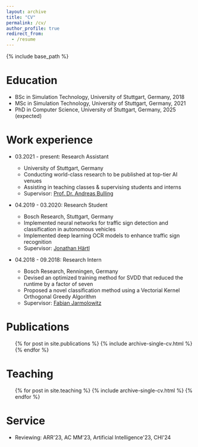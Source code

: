 ```yaml
---
layout: archive
title: "CV"
permalink: /cv/
author_profile: true
redirect_from:
  - /resume
---
```


{% include base_path %}

Education
======
* BSc in Simulation Technology, University of Stuttgart, Germany, 2018
* MSc in Simulation Technology, University of Stuttgart, Germany, 2021
* PhD in Computer Science, University of Stuttgart, Germany, 2025 (expected)

Work experience
======
* 03.2021 - present: Research Assistant
  * University of Stuttgart, Germany
  * Conducting world-class research to be published at top-tier AI venues
  * Assisting in teaching classes & supervising students and interns
  * Supervisor: [Prof. Dr. Andreas Bulling](https://www.perceptualui.org/people/bulling/)

* 04.2019 - 03.2020: Research Student
  * Bosch Research, Stuttgart, Germany
  * Implemented neural networks for traffic sign detection and classification in autonomous vehicles
  * Implemented deep learning OCR models to enhance traffic sign recognition
  * Supervisor: [Jonathan Härtl](https://www.linkedin.com/in/jonathan-h%C3%A4rtl-37bba2150/?originalSubdomain=de)
 
* 04.2018 - 09.2018: Research Intern
  * Bosch Research, Renningen, Germany
  * Devised an optimized training method for SVDD that reduced the runtime by a factor of seven
  * Proposed a novel classification method using a Vectorial Kernel Orthogonal Greedy Algorithm
  * Supervisor: [Fabian Jarmolowitz](https://www.linkedin.com/in/fabian-jarmolowitz-150907202/)


Publications
======
  <ul>{% for post in site.publications %}
    {% include archive-single-cv.html %}
  {% endfor %}</ul>
  
  
Teaching
======
  <ul>{% for post in site.teaching %}
    {% include archive-single-cv.html %}
  {% endfor %}</ul>
  
Service
======
* Reviewing: ARR'23, AC MM'23, Artificial Intelligence'23, CHI'24
